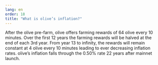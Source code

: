 ```yaml
---
lang: en
order: 18
title: "What is olive’s inflation?"
---
```


After the olive pre-farm, olive offers farming rewards of 64 olive every 10 minutes. Over the first 12 years the farming rewards will be halved at the end of each 3rd year. From year 13 to infinity, the rewards will remain constant at 4 olive every 10 minutes leading to ever decreasing inflation rates. olive’s inflation falls through the 0.50% rate 22 years after mainnet launch.
